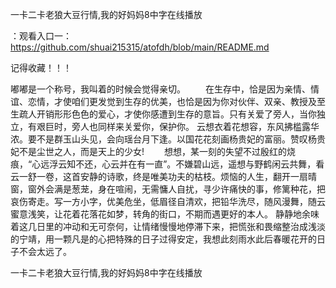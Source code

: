 一卡二卡老狼大豆行情,我的好妈妈8中字在线播放

：观看入口一：https://github.com/shuai215315/atofdh/blob/main/README.md


记得收藏！！！



嘟嘟是一个称号，我叫着的时候会觉得亲切。
　　在生存中，恰是因为亲情、情谊、恋情，才使咱们更发觉到生存的优美，也恰是因为你对伙伴、双亲、教授及至生疏人开销形形色色的爱心，才使你感遭到生存的意旨。只有关爱了旁人，当你独立，有艰巨时，旁人也同样来关爱你，保护你。
云想衣着花想容，东风拂槛露华浓。要不是群玉山头见，会向瑶台月下逢。以国花花刻画杨贵妃的富丽。赞叹杨贵妃不是尘世之人，而是天上的少女!
　　想想，某一刻的失望不过殷红的烧痕，“心远浮云知不还，心云并在有一直”。不嫌碧山远，遥想与野鹤闲云共舞，看云一舒一卷，这首安静的诗歌，终是唯美功夫的枯枝。烦恼的人生，翻开一扇晴窗，窗外会满是葱茏，身在喧闹，无需慵人自扰，寻少许痛快的事，修篱种花，把哀伤寄走。写一方小字，优美危坐，低眉径自清欢，把铅华洗尽，随风漫舞，随云蜜意浅笑，让花着花落花如梦，转角的街口，不期而遇更好的本人。
静静地余味着这几日里的冲动和无可奈何，让情绪慢慢地停滞下来，把慌张和畏缩整治成浅淡的宁靖，用一颗凡是的心把特殊的日子过得安定，我想此刻雨水此后春暖花开的日子不会太远了。







一卡二卡老狼大豆行情,我的好妈妈8中字在线播放
